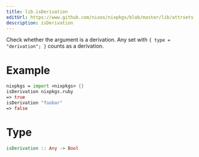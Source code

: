 ```yaml
---
title: lib.isDerivation
editUrl: https://www.github.com/nixos/nixpkgs/blob/master/lib/attrsets.nix#L806C5
description: isDerivation
---
```


Check whether the argument is a derivation. Any set with
`{ type = "derivation"; }` counts as a derivation.

# Example

```nix
nixpkgs = import <nixpkgs> {}
isDerivation nixpkgs.ruby
=> true
isDerivation "foobar"
=> false
```

# Type

```haskell
isDerivation :: Any -> Bool
```
